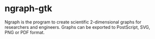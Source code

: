 # ngraph-gtk
Ngraph is the program to create scientific 2-dimensional graphs for researchers and engineers. Graphs can be exported to PostScript, SVG, PNG or PDF format.
